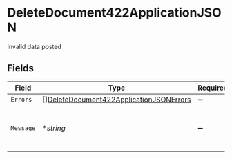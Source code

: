# DeleteDocument422ApplicationJSON

Invalid data posted


## Fields

| Field                                                                                                         | Type                                                                                                          | Required                                                                                                      | Description                                                                                                   | Example                                                                                                       |
| ------------------------------------------------------------------------------------------------------------- | ------------------------------------------------------------------------------------------------------------- | ------------------------------------------------------------------------------------------------------------- | ------------------------------------------------------------------------------------------------------------- | ------------------------------------------------------------------------------------------------------------- |
| `Errors`                                                                                                      | [][DeleteDocument422ApplicationJSONErrors](../../models/operations/deletedocument422applicationjsonerrors.md) | :heavy_minus_sign:                                                                                            | N/A                                                                                                           |                                                                                                               |
| `Message`                                                                                                     | **string*                                                                                                     | :heavy_minus_sign:                                                                                            | N/A                                                                                                           | The given data was invalid.                                                                                   |
